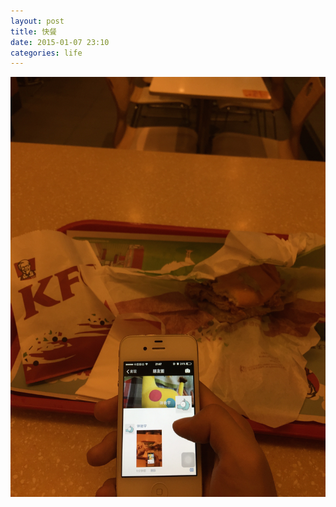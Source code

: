 ```yaml
---
layout: post
title: 快餐
date: 2015-01-07 23:10
categories: life
---
```

![fastfood](/assets/fastfood.jpg)
